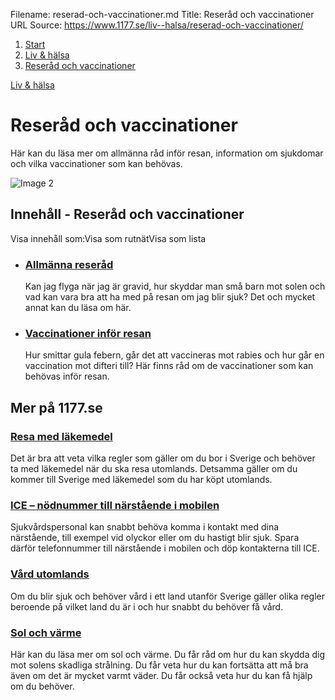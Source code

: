 Filename: reserad-och-vaccinationer.md
Title: Reseråd och vaccinationer
URL Source: https://www.1177.se/liv--halsa/reserad-och-vaccinationer/

1.  [Start](https://www.1177.se/)
2.  [Liv & hälsa](https://www.1177.se/liv--halsa/)
3.  [Reseråd och vaccinationer](https://www.1177.se/liv--halsa/reserad-och-vaccinationer/)

[Liv & hälsa](https://www.1177.se/liv--halsa/)

Reseråd och vaccinationer
=========================

Här kan du läsa mer om allmänna råd inför resan, information om sjukdomar och vilka vaccinationer som kan behövas.

![Image 2](https://www.1177.se/globalassets/1177/nationell/media/fotografier/halsa/reserad-och-vaccinationer/resa_tag_ung.jpg?saved=2021-05-27+02:30)

Innehåll - Reseråd och vaccinationer
------------------------------------

Visa innehåll som:Visa som rutnätVisa som lista

*   ### [Allmänna reseråd](https://www.1177.se/liv--halsa/reserad-och-vaccinationer/allmanna-reserad/)
    
    Kan jag flyga när jag är gravid, hur skyddar man små barn mot solen och vad kan vara bra att ha med på resan om jag blir sjuk? Det och mycket annat kan du läsa om här.
    
*   ### [Vaccinationer inför resan](https://www.1177.se/liv--halsa/reserad-och-vaccinationer/vaccinationer/)
    
    Hur smittar gula febern, går det att vaccineras mot rabies och hur går en vaccination mot difteri till? Här finns råd om de vaccinationer som kan behövas inför resan.
    

Mer på 1177.se
--------------

### [Resa med läkemedel](https://www.1177.se/undersokning-behandling/behandling-med-lakemedel/rad-om-lakemedel/resa-med-lakemedel/)

Det är bra att veta vilka regler som gäller om du bor i Sverige och behöver ta med läkemedel när du ska resa utomlands. Detsamma gäller om du kommer till Sverige med läkemedel som du har köpt utomlands.

### [ICE – nödnummer till närstående i mobilen](https://www.1177.se/olyckor--skador/akuta-rad---forsta-hjalpen/ice--nodnummer-till-narstaende-i-mobilen/)

Sjukvårdspersonal kan snabbt behöva komma i kontakt med dina närstående, till exempel vid olyckor eller om du hastigt blir sjuk. Spara därför telefonnummer till närstående i mobilen och döp kontakterna till ICE.

### [Vård utomlands](https://www.1177.se/sa-fungerar-varden/vard-vid-resa-utomlands/vard-utomlands/)

Om du blir sjuk och behöver vård i ett land utanför Sverige gäller olika regler beroende på vilket land du är i och hur snabbt du behöver få vård.

### [Sol och värme](https://www.1177.se/liv--halsa/sol-och-varme/)

Här kan du läsa mer om sol och värme. Du får råd om hur du kan skydda dig mot solens skadliga strålning. Du får veta hur du kan fortsätta att må bra även om det är mycket varmt väder. Du får också veta hur du kan få hjälp om du behöver.
